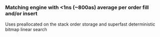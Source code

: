 ### Matching engine with <1ns (~800as) average per order fill and/or insert

Uses preallocated on the stack order storage and superfast deterministic bitmap linear search
